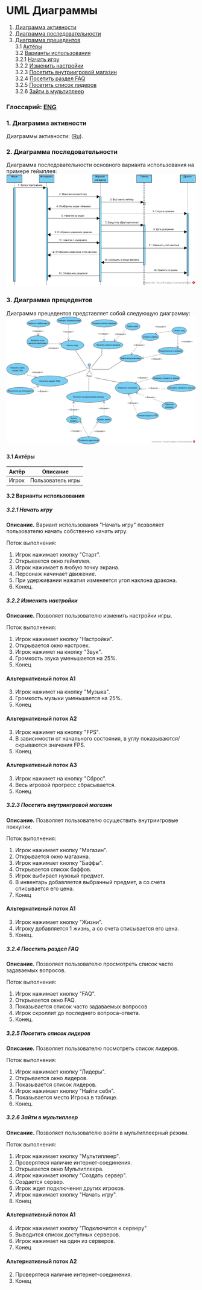 # UML Диаграммы
1. [Диаграмма активности](#1)
2. [Диаграмма последовательности](#2)
3. [Диаграмма прецедентов](#3)<br>
3.1 [Актёры](#3.1)<br>
3.2 [Варианты использования](#3.2)<br>
3.2.1 [Начать игру](#3.2.1)<br>
3.2.2 [Изменить настройки](#3.2.2)<br>
3.2.3 [Посетить внутриигровой магазин](#3.2.3)<br>
3.2.4 [Посетить раздел FAQ](#3.2.4)<br>
3.2.5 [Посетить список лидеров](#3.2.5)<br>
3.2.6 [Зайти в мультиплеер](#3.2.6)<br>

### Глоссарий: [ENG](https://github.com/ZiGNicK/MyDragonHills/blob/master/Documentation/Glossary.md)

### 1. Диаграмма активности<a name="1"></a>
Диаграммы активности: ([Ru](https://github.com/ZiGNicK/MyDragonHills/blob/master/Diagrams/Activities/README.md)).

### 2. Диаграмма последовательности<a name="2"></a>
Диаграмма последовательности основного варианта использования на примере геймплея:
![Диаграмма последовательности](https://github.com/ZiGNicK/MyDragonHills/blob/master/Diagrams/Sequences/MainSequence.jpg)

### 3. Диаграмма прецедентов<a name="3"></a>
Диаграмма прецедентов представляет собой следующую диаграмму: 
![Use Case](https://github.com/ZiGNicK/MyDragonHills/blob/master/Diagrams/UseCase/Use%20Case.jpg)
#### 3.1 Актёры<a name="3.1"></a>
Актёр | Описание
--- | ---
Игрок| Пользователь игры

#### 3.2 Варианты использования<a name="3.2"></a>
##### 3.2.1 Начать игру<a name="3.2.1"></a>
**Описание.** Вариант использования "Начать игру" позволяет пользователю начать собственно начать игру.

Поток выполнения:
1. Игрок нажимает кнопку "Старт".
2. Открывается окно геймплея.
3. Игрок нажимает в любую точку экрана.
4. Персонаж начинает движение.
5. При удерживании нажатия изменяется угол наклона дракона.
6. Конец.
##### 3.2.2 Изменить настройки<a name="3.2.2"></a>
**Описание.** Позволяет пользователю изменить настройки игры.

Поток выполнения:
1. Игрок нажимает кнопку "Настройки".
2. Открывается окно настроек.
3. Игрок нажимет на кнопку "Звук".
4. Громкость звука уменьшается на 25%.
5. Конец
#### Альтернативный поток А1
3. Игрок нажимет на кнопку "Музыка".
4. Громкость музыки уменьшается на 25%.
5. Конец
#### Альтернативный поток А2
3. Игрок нажимет на кнопку "FPS".
4. В зависимости от начального состояния, в углу показываются/скрываются значения FPS.
5. Конец
#### Альтернативный поток А3
3. Игрок нажимет на кнопку "Сброс".
4. Весь игровой прогресс сбрасывается.
5. Конец
##### 3.2.3 Посетить внутриигровой магазин<a name="3.2.3"></a>
**Описание.** Позволяет пользователю осуществить внутриигровые поккупки.

Поток выполнения:
1. Игрок нажимает кнопку "Магазин".
2. Открывается окно магазина.
3. Игрок нажимает кнопку "Баффы".
4. Открывается список баффов.
5. Игрок выбирает нужный предмет.
6. В инвентарь добавляется выбранный предмет, а со счета списывается его цена.
7. Конец
#### Альтернативный поток А1
3. Игрок нажимает кнопку "Жизни".
4. Игроку добавляется 1 жизнь, а со счета списывается его цена.
5. Конец.
##### 3.2.4 Посетить раздел FAQ<a name="3.2.4"></a>
**Описание.** Позволяет пользователю просмотреть список часто задаваемых вопросов.

Поток выполнения:
1. Игрок нажимает кнопку "FAQ".
2. Открывается окно FAQ.
3. Показывается список часто задаваемых вопросов
4. Игрок скроллит до последнего вопроса-ответа.
5. Конец.
##### 3.2.5 Посетить список лидеров<a name="3.2.5"></a>
**Описание.** Позволяет пользователю посмотреть список лидеров.

Поток выполнения:
1. Игрок нажимает кнопку "Лидеры".
2. Открывается окно лидеров.
3. Показывается список лидеров.
4. Игрок нажимает кнопку "Найти себя".
5. Показывается место Игрока в таблице.
6. Конец.
##### 3.2.6 Зайти в мультиплеер<a name="3.2.6"></a>
**Описание.** Позволяет пользователю войти в мультиплеерный режим.

Поток выполнения:
1. Игрок нажимает кнопку "Мультиплеер".
2. Проверятеся наличие интернет-соединения.
3. Открывается окно Мультиплеера.
4. Игрок нажимает кнопку "Создать сервер".
5. Создается сервер.
6. Игрок ждет подключения других игроков.
7. Игрок нажимает кнопку "Начать игру".
8. Конец
#### Альтернативный поток А1
4. Игрок нажимает кнопку "Подключится к серверу"
5. Выводится список доступных серверов.
6. Игрок нажимает на один из серверов.
7. Конец
#### Альтернативный поток А2
2. Проверятеся наличие интернет-соединения.
3. Конец
